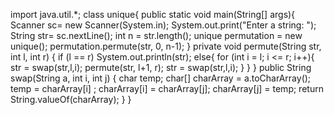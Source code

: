 import java.util.*; 
class unique{
public static void main(String[] args){
Scanner sc= new Scanner(System.in); 
System.out.print("Enter a string: "); 
String str= sc.nextLine(); 
int n = str.length();
unique permutation = new unique();
permutation.permute(str, 0, n-1);
}
private void permute(String str, int l, int r)
{
if (l == r)
System.out.println(str);
else{
for (int i = l; i <= r; i++){
str = swap(str,l,i);
permute(str, l+1, r);
str = swap(str,l,i);
}
}
}
public String swap(String a, int i, int j)
{
char temp;
char[] charArray = a.toCharArray();
temp = charArray[i] ;
charArray[i] = charArray[j];
charArray[j] = temp;
return String.valueOf(charArray);
}
}
